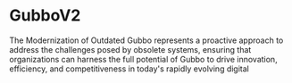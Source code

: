 # GubboV2
The Modernization of Outdated Gubbo represents a proactive approach to address the challenges posed by obsolete systems, ensuring that organizations can harness the full potential of Gubbo to drive innovation, efficiency, and competitiveness in today's rapidly evolving digital
